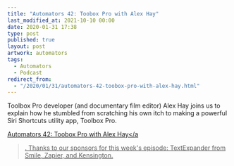 ```yaml
---
title: "Automators 42: Toobox Pro with Alex Hay"
last_modified_at: 2021-10-10 00:00
date: 2020-01-31 17:38
type: post
published: true
layout: post
artwork: automators
tags:
  - Automators
  - Podcast
redirect_from:
  - "/2020/01/31/automators-42-toobox-pro-with-alex-hay.html"
---
```



  Toolbox Pro developer (and documentary film editor) Alex Hay joins us to
  explain how he stumbled from scratching his own itch to making a powerful Siri
  Shortcuts utility app, Toolbox Pro.  

<!--more-->

  <a href="http://relay.fm/automators/42"
    >Automators 42: Toobox Pro with Alex Hay</a
  >. Thanks to our sponsors for this week's episode: TextExpander from Smile,
  Zapier, and Kensington.  
